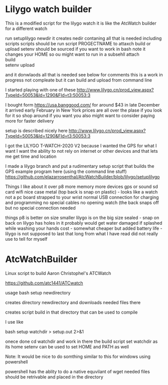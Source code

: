 # Lilygo watch builder

This is a modified script for the lilygo watch 
it is like the AtcWatch builder for a different watch 

run 
setuplilygo newdir
it creates nedir contaning all that is needed 
including scripts
scripts should be run script PROGECTNAME to attaxch build or upload
setenv should be sourced if you want to work in bash 
note it changes your HOME so ou might want to run in a subsehll
  attach  
  build        
  setenv 
  upload


and it donwlaods all that is needed
see below for comments 
this is a work in progress not compleate but it can build and upload from command line 


I started playing with one of these
http://www.lilygo.cn/prod_view.aspx?TypeId=50053&Id=1290&FId=t3:50053:3

I bought form https://usa.banggood.com/ for around $43 in late December it arrived early February in New York prices are all over the plase if you look for it so shop around if you want you also might want to consider paying more for faster delivery

setup is described nicely here
http://www.lilygo.cn/prod_view.aspx?TypeId=50053&Id=1290&FId=t3:50053:3

I got the LILYGO T-WATCH-2020 V2 because I wanted the GPS
for what I want I want the ability to not rely on internet or other devices and that lets me get time and location

I made a lilygo branch and put a rudimentary setup script that builds the GPS example program here (using the command line stuff)
https://github.com/elazarrosenthal/AtcWatchBuilder/blob/lilygo/setuplilygo

Things I like about it over p8
more memory
more devices
gps or sound
sd card
wifi
nice case metal (top back is snap on plastic) - looks like a watch not a pc board strapped to your wrist
normal USB connection for charging and programming no special cables no opening watch (the back snaps off but no special connection needed

things p8 is better on
size smaller lilygo is on the big size
sealed - snap on back on lilygo has holes in it probably would get water damaged if splashed while washing your hands
cost - somewhat cheaper but added
battery life - lilygo is not supposed to last that long from what I have read did not really use to tell for myself








# AtcWatchBuilder

Linux script to build   Aaron Christophel's  ATCWatch 

https://github.com/atc1441/ATCwatch

usage bash setup newdirectory

creates directory newdirectory and downloads needed files there

creates script build in that directory that can be used to compile

I use like

bash setup watchdir > setup.out 2>&1

onece done
cd watchdir and work in there 
the build script set watchdir as its home 
setenv can be used to set HOME and PATH as well


Note:
It would be nice to do somthing similar to this for windows using 
powershell 

powershell has the ablity to do a native equvilant of wget
needed files should be retrivable and placed in the directory 


